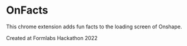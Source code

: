 # OnFacts

This chrome extension adds fun facts to the loading screen of Onshape.

Created at Formlabs Hackathon 2022
